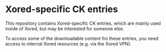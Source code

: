 
# Xored-specific CK entries

This repository contains Xored-specific CK entries, which are mainly used inside of Xored, but may be interested for someone else.

To access some of the downloadable content fro these entries, you need access to internal Xored resources (e.g. via the Xored VPN).
